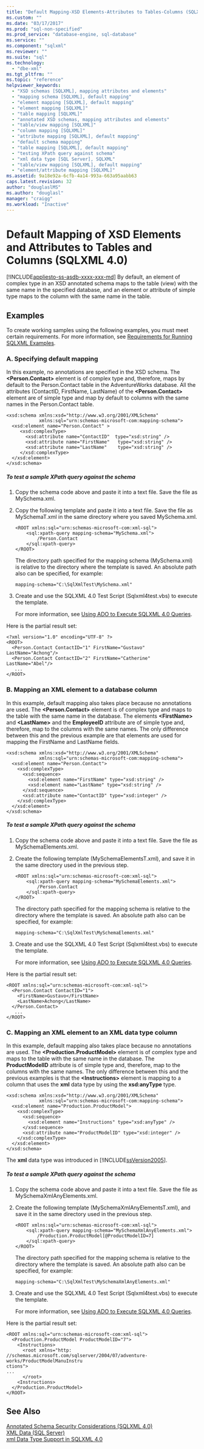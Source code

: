 ```yaml
---
title: "Default Mapping-XSD Elements-Attributes to Tables-Columns (SQLXML 4.0) | Microsoft Docs"
ms.custom: ""
ms.date: "03/17/2017"
ms.prod: "sql-non-specified"
ms.prod_service: "database-engine, sql-database"
ms.service: ""
ms.component: "sqlxml"
ms.reviewer: ""
ms.suite: "sql"
ms.technology: 
  - "dbe-xml"
ms.tgt_pltfrm: ""
ms.topic: "reference"
helpviewer_keywords: 
  - "XSD schemas [SQLXML], mapping attributes and elements"
  - "mapping schema [SQLXML], default mapping"
  - "element mapping [SQLXML], default mapping"
  - "element mapping [SQLXML]"
  - "table mapping [SQLXML]"
  - "annotated XSD schemas, mapping attributes and elements"
  - "table/view mapping [SQLXML]"
  - "column mapping [SQLXML]"
  - "attribute mapping [SQLXML], default mapping"
  - "default schema mapping"
  - "table mapping [SQLXML], default mapping"
  - "testing XPath query against schema"
  - "xml data type [SQL Server], SQLXML"
  - "table/view mapping [SQLXML], default mapping"
  - "element/attribute mapping [SQLXML]"
ms.assetid: 9a18e92a-6cfb-4a14-993a-663a95aabb63
caps.latest.revision: 32
author: "douglaslMS"
ms.author: "douglasl"
manager: "craigg"
ms.workload: "Inactive"
---
```

# Default Mapping of XSD Elements and Attributes to Tables and Columns (SQLXML 4.0)
[!INCLUDE[appliesto-ss-asdb-xxxx-xxx-md](../../includes/appliesto-ss-asdb-xxxx-xxx-md.md)]
  By default, an element of complex type in an XSD annotated schema maps to the table (view) with the same name in the specified database, and an element or attribute of simple type maps to the column with the same name in the table.  
  
## Examples  
 To create working samples using the following examples, you must meet certain requirements. For more information, see [Requirements for Running SQLXML Examples](../../relational-databases/sqlxml/requirements-for-running-sqlxml-examples.md).  
  
### A. Specifying default mapping  
 In this example, no annotations are specified in the XSD schema. The **\<Person.Contact>** element is of complex type and, therefore, maps by default to the Person.Contact table in the AdventureWorks database. All the attributes (ContactID, FirstName, LastName) of the **\<Person.Contact>** element are of simple type and map by default to columns with the same names in the Person.Contact table.  
  
```  
<xsd:schema xmlns:xsd="http://www.w3.org/2001/XMLSchema"   
            xmlns:sql="urn:schemas-microsoft-com:mapping-schema">  
  <xsd:element name="Person.Contact" >  
     <xsd:complexType>  
       <xsd:attribute name="ContactID"  type="xsd:string" />   
       <xsd:attribute name="FirstName"   type="xsd:string" />   
       <xsd:attribute name="LastName"    type="xsd:string" />   
     </xsd:complexType>  
  </xsd:element>  
</xsd:schema>  
```  
  
##### To test a sample XPath query against the schema  
  
1.  Copy the schema code above and paste it into a text file. Save the file as MySchema.xml.  
  
2.  Copy the following template and paste it into a text file. Save the file as MySchemaT.xml in the same directory where you saved MySchema.xml.  
  
    ```  
    <ROOT xmlns:sql="urn:schemas-microsoft-com:xml-sql">  
        <sql:xpath-query mapping-schema="MySchema.xml">  
            /Person.Contact  
        </sql:xpath-query>  
    </ROOT>  
    ```  
  
     The directory path specified for the mapping schema (MySchema.xml) is relative to the directory where the template is saved. An absolute path also can be specified, for example:  
  
    ```  
    mapping-schema="C:\SqlXmlTest\MySchema.xml"  
    ```  
  
3.  Create and use the SQLXML 4.0 Test Script (Sqlxml4test.vbs) to execute the template.  
  
     For more information, see [Using ADO to Execute SQLXML 4.0 Queries](../../relational-databases/sqlxml/using-ado-to-execute-sqlxml-4-0-queries.md).  
  
 Here is the partial result set:  
  
```  
<?xml version="1.0" encoding="UTF-8" ?>  
<ROOT>  
  <Person.Contact ContactID="1" FirstName="Gustavo" LastName="Achong"/>  
  <Person.Contact ContactID="2" FirstName="Catherine" LastName="Abel"/>  
   ...  
</ROOT>  
```  
  
### B. Mapping an XML element to a database column  
 In this example, default mapping also takes place because no annotations are used. The **\<Person.Contact>** element is of complex type and maps to the table with the same name in the database. The elements **\<FirstName>** and **\<LastName>** and the **EmployeeID** attribute are of simple type and, therefore, map to the columns with the same names. The only difference between this and the previous example are that elements are used for mapping the FirstName and LastName fields.  
  
```  
<xsd:schema xmlns:xsd="http://www.w3.org/2001/XMLSchema"   
            xmlns:sql="urn:schemas-microsoft-com:mapping-schema">  
  <xsd:element name="Person.Contact">  
    <xsd:complexType>  
      <xsd:sequence>  
        <xsd:element name="FirstName" type="xsd:string" />   
        <xsd:element name="LastName" type="xsd:string" />   
      </xsd:sequence>  
      <xsd:attribute name="ContactID" type="xsd:integer" />   
    </xsd:complexType>  
  </xsd:element>  
</xsd:schema>  
```  
  
##### To test a sample XPath query against the schema  
  
1.  Copy the schema code above and paste it into a text file. Save the file as MySchemaElements.xml.  
  
2.  Create the following template (MySchemaElementsT.xml), and save it in the same directory used in the previous step.  
  
    ```  
    <ROOT xmlns:sql="urn:schemas-microsoft-com:xml-sql">  
        <sql:xpath-query mapping-schema="MySchemaElements.xml">  
            /Person.Contact  
        </sql:xpath-query>  
    </ROOT>  
    ```  
  
     The directory path specified for the mapping schema is relative to the directory where the template is saved. An absolute path also can be specified, for example:  
  
    ```  
    mapping-schema="C:\SqlXmlTest\MySchemaElements.xml"  
    ```  
  
3.  Create and use the SQLXML 4.0 Test Script (Sqlxml4test.vbs) to execute the template.  
  
     For more information, see [Using ADO to Execute SQLXML 4.0 Queries](../../relational-databases/sqlxml/using-ado-to-execute-sqlxml-4-0-queries.md).  
  
 Here is the partial result set:  
  
```  
<ROOT xmlns:sql="urn:schemas-microsoft-com:xml-sql">  
  <Person.Contact ContactID="1">  
    <FirstName>Gustavo</FirstName>  
    <LastName>Achong</LastName>  
  </Person.Contact>  
   ...  
</ROOT>  
```  
  
### C. Mapping an XML element to an XML data type column  
 In this example, default mapping also takes place because no annotations are used. The **\<Production.ProductModel>** element is of complex type and maps to the table with the same name in the database. The **ProductModelID** attribute is of simple type and, therefore, map to the columns with the same names. The only difference between this and the previous examples is that the **\<Instructions>** element is mapping to a column that uses the **xml** data type by using the **xsd:anyType** type.  
  
```  
<xsd:schema xmlns:xsd="http://www.w3.org/2001/XMLSchema"   
            xmlns:sql="urn:schemas-microsoft-com:mapping-schema">  
  <xsd:element name="Production.ProductModel">  
    <xsd:complexType>  
      <xsd:sequence>  
        <xsd:element name="Instructions" type="xsd:anyType" />   
      </xsd:sequence>  
      <xsd:attribute name="ProductModelID" type="xsd:integer" />   
    </xsd:complexType>  
  </xsd:element>  
</xsd:schema>  
```  
  
 The **xml** data type was introduced in [!INCLUDE[ssVersion2005](../../includes/ssversion2005-md.md)].  
  
##### To test a sample XPath query against the schema  
  
1.  Copy the schema code above and paste it into a text file. Save the file as MySchemaXmlAnyElements.xml.  
  
2.  Create the following template (MySchemaXmlAnyElementsT.xml), and save it in the same directory used in the previous step.  
  
    ```  
    <ROOT xmlns:sql="urn:schemas-microsoft-com:xml-sql">  
        <sql:xpath-query mapping-schema="MySchemaXmlAnyElements.xml">  
            /Production.ProductModel[@ProductModelID=7]  
        </sql:xpath-query>  
    </ROOT>  
    ```  
  
     The directory path specified for the mapping schema is relative to the directory where the template is saved. An absolute path also can be specified, for example:  
  
    ```  
    mapping-schema="C:\SqlXmlTest\MySchemaXmlAnyElements.xml"  
    ```  
  
3.  Create and use the SQLXML 4.0 Test Script (Sqlxml4test.vbs) to execute the template.  
  
     For more information, see [Using ADO to Execute SQLXML 4.0 Queries](../../relational-databases/sqlxml/using-ado-to-execute-sqlxml-4-0-queries.md).  
  
 Here is the partial result set:  
  
```  
<ROOT xmlns:sql="urn:schemas-microsoft-com:xml-sql">  
  <Production.ProductModel ProductModelID="7">  
    <Instructions>  
      <root xmlns="http:  
//schemas.microsoft.com/sqlserver/2004/07/adventure-works/ProductModelManuInstru  
ctions">  
...  
      </root>  
    <Instructions>  
  </Production.ProductModel>  
</ROOT>  
```  
  
## See Also  
 [Annotated Schema Security Considerations &#40;SQLXML 4.0&#41;](../../relational-databases/sqlxml-annotated-xsd-schemas-xpath-queries/security/annotated-schema-security-considerations-sqlxml-4-0.md)   
 [XML Data &#40;SQL Server&#41;](../../relational-databases/xml/xml-data-sql-server.md)   
 [xml Data Type Support in SQLXML 4.0](../../relational-databases/sqlxml/xml-data-type-support-in-sqlxml-4-0.md)  
  
  
